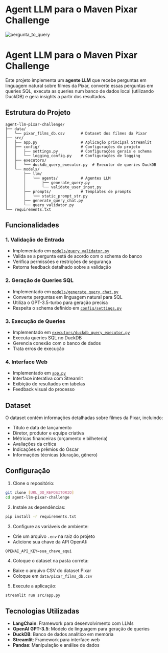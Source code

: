 # Agent LLM para o Maven Pixar Challenge
![pergunta_to_query](https://github.com/user-attachments/assets/2deebf68-39f8-48bb-99ce-ee11db08a74f)
# Agent LLM para o Maven Pixar Challenge

Este projeto implementa um **agente LLM** que recebe perguntas em linguagem natural sobre filmes da Pixar, converte essas perguntas em queries SQL, executa as queries num banco de dados local (utilizando DuckDB) e gera insights a partir dos resultados.

## Estrutura do Projeto

```
agent-llm-pixar-challenge/
├── data/
│   └── pixar_films_db.csv       # Dataset dos filmes da Pixar
├── src/
│   ├── app.py                   # Aplicação principal Streamlit
│   ├── config/                  # Configurações do projeto
│   │   ├── settings.py          # Configurações gerais e schema
│   │   └── logging_config.py    # Configurações de logging
│   ├── executors/              
│   │   └── duckdb_query_executor.py  # Executor de queries DuckDB
│   └── models/
│       ├── llm/
│       │   └── agents/          # Agentes LLM
│       │       ├── generate_query.py
│       │       └── validate_user_input.py
│       ├── prompts/             # Templates de prompts
│       │   └── static_prompt_str.py
│       ├── generate_query_chat.py
│       └── query_validator.py
└── requirements.txt
```

## Funcionalidades

### 1. Validação de Entrada
- Implementado em [`models/query_validator.py`](src/models/query_validator.py)
- Valida se a pergunta está de acordo com o schema do banco
- Verifica permissões e restrições de segurança
- Retorna feedback detalhado sobre a validação

### 2. Geração de Queries SQL
- Implementado em [`models/generate_query_chat.py`](src/models/generate_query_chat.py)
- Converte perguntas em linguagem natural para SQL
- Utiliza o GPT-3.5-turbo para geração precisa
- Respeita o schema definido em [`config/settings.py`](src/config/settings.py)

### 3. Execução de Queries
- Implementado em [`executors/duckdb_query_executor.py`](src/executors/duckdb_query_executor.py)
- Executa queries SQL no DuckDB
- Gerencia conexão com o banco de dados
- Trata erros de execução

### 4. Interface Web
- Implementado em [`app.py`](src/app.py)
- Interface interativa com Streamlit
- Exibição de resultados em tabelas
- Feedback visual do processo

## Dataset

O dataset contém informações detalhadas sobre filmes da Pixar, incluindo:
- Título e data de lançamento
- Diretor, produtor e equipe criativa
- Métricas financeiras (orçamento e bilheteria)
- Avaliações da crítica
- Indicações e prêmios do Oscar
- Informações técnicas (duração, gênero)

## Configuração

1. Clone o repositório:
```bash
git clone [URL_DO_REPOSITORIO]
cd agent-llm-pixar-challenge
```

2. Instale as dependências:
```bash
pip install -r requirements.txt
```

3. Configure as variáveis de ambiente:
- Crie um arquivo `.env` na raiz do projeto
- Adicione sua chave da API OpenAI:
```
OPENAI_API_KEY=sua_chave_aqui
```

4. Coloque o dataset na pasta correta:
- Baixe o arquivo CSV do dataset Pixar
- Coloque em `data/pixar_films_db.csv`

5. Execute a aplicação:
```bash
streamlit run src/app.py
```

## Tecnologias Utilizadas

- **LangChain**: Framework para desenvolvimento com LLMs
- **OpenAI GPT-3.5**: Modelo de linguagem para geração de queries
- **DuckDB**: Banco de dados analítico em memória
- **Streamlit**: Framework para interface web
- **Pandas**: Manipulação e análise de dados
